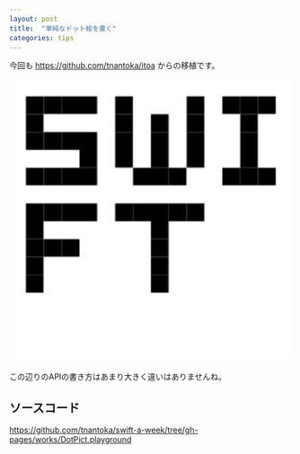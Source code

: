 ```yaml
---
layout: post
title:  "単純なドット絵を書く"
categories: tips
---
```


今回も <https://github.com/tnantoka/itoa> からの移植です。

![](/images/posts/dot-pict/swift.png)

この辺りのAPIの書き方はあまり大きく違いはありませんね。

## ソースコード

<https://github.com/tnantoka/swift-a-week/tree/gh-pages/works/DotPict.playground>

